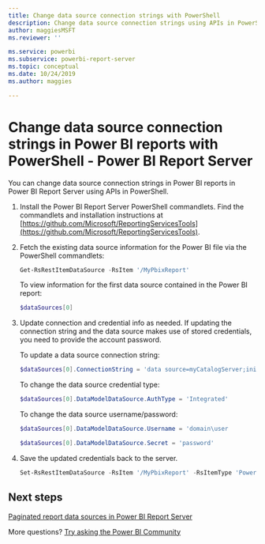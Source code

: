 ```yaml
---
title: Change data source connection strings with PowerShell
description: Change data source connection strings using APIs in PowerShell - Power BI Report Server.
author: maggiesMSFT
ms.reviewer: ''

ms.service: powerbi
ms.subservice: powerbi-report-server
ms.topic: conceptual
ms.date: 10/24/2019
ms.author: maggies

---
```

# Change data source connection strings in Power BI reports with PowerShell - Power BI Report Server

You can change data source connection strings in Power BI reports in Power BI Report Server using APIs in PowerShell. 

1. Install the Power BI Report Server PowerShell commandlets. Find the commandlets and installation instructions at [https://github.com/Microsoft/ReportingServicesTools](https://github.com/Microsoft/ReportingServicesTools). 

2. Fetch the existing data source information for the Power BI file via the PowerShell commandlets:

    ```powershell
    Get-RsRestItemDataSource -RsItem '/MyPbixReport'
    ```

    To view information for the first data source contained in the Power BI report: 

    ```powershell
    $dataSources[0]
    ```

3. Update connection and credential info as needed. If updating the connection string and the data source makes use of stored credentials, you need to provide the account password. 

    To update a data source connection string:

    ```powershell
    $dataSources[0].ConnectionString = 'data source=myCatalogServer;initial catalog=ReportServer;persist security info=False' 
    ```

    To change the data source credential type:

    ```powershell
    $dataSources[0].DataModelDataSource.AuthType = 'Integrated'
    ```

    To change the data source username/password:

    ```powershell
    $dataSources[0].DataModelDataSource.Username = 'domain\user
    ```
    ```powershell
    $dataSources[0].DataModelDataSource.Secret = 'password'
    ```

4. Save the updated credentials back to the server.

    ```powershell
    Set-RsRestItemDataSource -RsItem '/MyPbixReport' -RsItemType 'PowerBIReport' -DataSources $dataSources
    ```

## Next steps

[Paginated report data sources in Power BI Report Server](connect-data-sources.md) 

More questions? [Try asking the Power BI Community](https://community.powerbi.com/)

